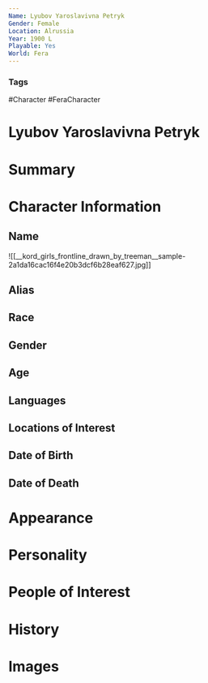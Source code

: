 ```yaml
---
Name: Lyubov Yaroslavivna Petryk
Gender: Female
Location: Alrussia
Year: 1900 L
Playable: Yes
World: Fera
---
```


### Tags
#Character #FeraCharacter 

# Lyubov Yaroslavivna Petryk


# Summary


# Character Information

## Name
![[__kord_girls_frontline_drawn_by_treeman__sample-2a1da16cac16f4e20b3dcf6b28eaf627.jpg]]

## Alias

## Race

## Gender

## Age

## Languages

## Locations of Interest

## Date of Birth

## Date of Death

# Appearance

# Personality

# People of Interest

# History

# Images
